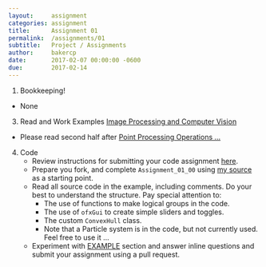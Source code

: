 ```yaml
---
layout:     assignment
categories: assignment
title:      Assignment 01
permalink:  /assignments/01
subtitle:   Project / Assignments
author:     bakercp
date:       2017-02-07 00:00:00 -0600
due:        2017-02-14
---
```


1. Bookkeeping!
  - None
3. Read and Work Examples [Image Processing and Computer Vision](http://openframeworks.cc/ofBook/chapters/image_processing_computer_vision.html)
  - Please read second half after [Point Processing Operations ...](http://openframeworks.cc/ofBook/chapters/image_processing_computer_vision.html#pointprocessingoperationsonimages)
4. Code
    - Review instructions for submitting your code assignment [here](https://github.com/SAIC-ATS/ARTTECH-3039-Spring-2017-Private/blob/master/README.md).
    - Prepare you fork, and complete `Assignment_01_00` using [my source](https://github.com/SAIC-ATS/ARTTECH-3039-Spring-2017-Private/tree/master/bakercp/Assignment_01_00/src) as a starting point.
    - Read all source code in the example, including comments. Do your best to understand the structure. Pay special attention to:
      - The use of functions to make logical groups in the code.
      - The use of `ofxGui` to create simple sliders and toggles.
      - The custom `ConvexHull` class.
      - Note that a Particle system is in the code, but not currently used. Feel free to use it ...
    - Experiment with [EXAMPLE](https://github.com/SAIC-ATS/ARTTECH-3039-Spring-2017-Private/blob/master/bakercp/Assignment_01_00/src/ofApp.cpp#L72-L106) section and answer inline questions and submit your assignment using a pull request.

